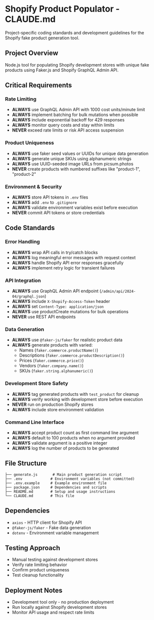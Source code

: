 # Shopify Product Populator - CLAUDE.md

Project-specific coding standards and development guidelines for the Shopify fake product generation tool.

## Project Overview

Node.js tool for populating Shopify development stores with unique fake products using Faker.js and Shopify GraphQL Admin API.

## Critical Requirements

### Rate Limiting
- **ALWAYS** use GraphQL Admin API with 1000 cost units/minute limit
- **ALWAYS** implement batching for bulk mutations when possible
- **ALWAYS** include exponential backoff for 429 responses
- **ALWAYS** monitor query costs and stay within limits
- **NEVER** exceed rate limits or risk API access suspension

### Product Uniqueness
- **ALWAYS** use faker seed values or UUIDs for unique data generation
- **ALWAYS** generate unique SKUs using alphanumeric strings
- **ALWAYS** use UUID-seeded image URLs from picsum.photos
- **NEVER** create products with numbered suffixes like "product-1", "product-2"

### Environment & Security
- **ALWAYS** store API tokens in `.env` files
- **ALWAYS** add `.env` to `.gitignore`
- **ALWAYS** validate environment variables exist before execution
- **NEVER** commit API tokens or store credentials

## Code Standards

### Error Handling
- **ALWAYS** wrap API calls in try/catch blocks
- **ALWAYS** log meaningful error messages with request context
- **ALWAYS** handle Shopify API error responses gracefully
- **ALWAYS** implement retry logic for transient failures

### API Integration
- **ALWAYS** use GraphQL Admin API endpoint (`/admin/api/2024-04/graphql.json`)
- **ALWAYS** include `X-Shopify-Access-Token` header
- **ALWAYS** set `Content-Type: application/json`
- **ALWAYS** use productCreate mutations for bulk operations
- **NEVER** use REST API endpoints

### Data Generation
- **ALWAYS** use `@faker-js/faker` for realistic product data
- **ALWAYS** generate products with varied:
  - Names (`faker.commerce.productName()`)
  - Descriptions (`faker.commerce.productDescription()`)
  - Prices (`faker.commerce.price()`)
  - Vendors (`faker.company.name()`)
  - SKUs (`faker.string.alphanumeric()`)

### Development Store Safety
- **ALWAYS** tag generated products with `test_product` for cleanup
- **ALWAYS** verify working with development store before execution
- **NEVER** run on production Shopify stores
- **ALWAYS** include store environment validation

### Command Line Interface
- **ALWAYS** accept product count as first command line argument
- **ALWAYS** default to 100 products when no argument provided
- **ALWAYS** validate argument is a positive integer
- **ALWAYS** log the number of products to be generated

## File Structure

```
├── generate.js       # Main product generation script
├── .env             # Environment variables (not committed)
├── .env.example     # Example environment file
├── package.json     # Dependencies and scripts
├── README.md        # Setup and usage instructions
└── CLAUDE.md        # This file
```

## Dependencies

- `axios` - HTTP client for Shopify API
- `@faker-js/faker` - Fake data generation
- `dotenv` - Environment variable management

## Testing Approach

- Manual testing against development stores
- Verify rate limiting behavior
- Confirm product uniqueness
- Test cleanup functionality

## Deployment Notes

- Development tool only - no production deployment
- Run locally against Shopify development stores
- Monitor API usage and respect rate limits